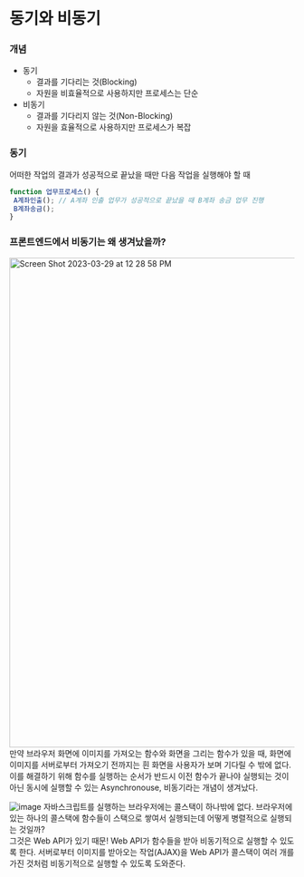 # 동기와 비동기

### 개념
- 동기
  - 결과를 기다리는 것(Blocking)
  - 자원을 비효율적으로 사용하지만 프로세스는 단순
- 비동기 
  - 결과를 기다리지 않는 것(Non-Blocking)
  - 자원을 효율적으로 사용하지만 프로세스가 복잡

### 동기
어떠한 작업의 결과가 성공적으로 끝났을 때만 다음 작업을 실행해야 할 때
```javascript
function 업무프로세스() {
 A계좌인출(); // A계좌 인출 업무가 성공적으로 끝났을 때 B계좌 송금 업무 진행
 B계좌송금();
}
```

### 프론트엔드에서 비동기는 왜 생겨났을까?

<img width="864" alt="Screen Shot 2023-03-29 at 12 28 58 PM" src="https://user-images.githubusercontent.com/105091138/228419392-4e5f0867-d413-4003-811e-ed5bec6a5646.png">
만약 브라우저 화면에 이미지를 가져오는 함수와 화면을 그리는 함수가 있을 때, 화면에 이미지를 서버로부터 가져오기 전까지는 흰 화면을 사용자가 보며 기다릴 수 밖에 없다. 이를 해결하기 위해 함수를 실행하는 순서가 반드시 이전 함수가 끝나야 실행되는 것이 아닌 동시에 실행할 수 있는 Asynchronouse, 비동기라는 개념이 생겨났다.

![image](https://user-images.githubusercontent.com/105091138/228446091-97e6781e-a636-4104-ace6-3e958cdcdadd.png)
자바스크립트를 실행하는 브라우저에는 콜스택이 하나밖에 없다. 브라우저에 있는 하나의 콜스택에 함수들이 스택으로 쌓여서 실행되는데 어떻게 병렬적으로 실행되는 것일까?<br/>
그것은 Web API가 있기 때문! Web API가 함수들을 받아 비동기적으로 실행할 수 있도록 한다. 서버로부터 이미지를 받아오는 작업(AJAX)을 Web API가 콜스택이 여러 개를 가진 것처럼 비동기적으로 실행할 수 있도록 도와준다.
